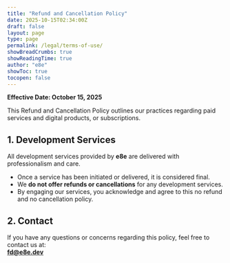 ```yaml
---
title: "Refund and Cancellation Policy"
date: 2025-10-15T02:34:00Z
draft: false
layout: page
type: page
permalink: /legal/terms-of-use/
showBreadCrumbs: true
showReadingTime: true
author: "e8e"
showToc: true
tocopen: false
---
```


**Effective Date: October 15, 2025**

This Refund and Cancellation Policy outlines our practices regarding paid services and digital products, or subscriptions. 

## 1. Development Services

All development services provided by **e8e** are delivered with professionalism and care.

- Once a service has been initiated or delivered, it is considered final.
- We **do not offer refunds or cancellations** for any development services.
- By engaging our services, you acknowledge and agree to this no refund and no cancellation policy.


## 2. Contact

If you have any questions or concerns regarding this policy, feel free to contact us at:  
**fd@e8e.dev**

